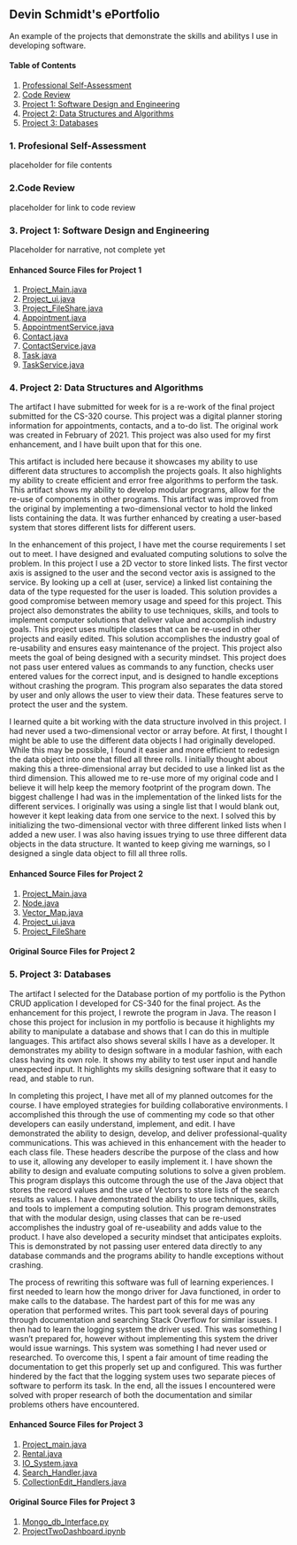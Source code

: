 ## Devin Schmidt's ePortfolio

An example of the projects that demonstrate the skills and abilitys I use in developing software.

#### Table of Contents
1.	[Professional Self-Assessment](#1-professional-self-assessment)
2.	[Code Review](#2-code-review)
3.	[Project 1: Software Design and Engineering](#3-project-1-software-design-and-engineering)
4.	[Project 2: Data Structures and Algorithms](#4-project-2-data-structures-and-algorithms)
5.	[Project 3: Databases](#5-project-3-databases)

### 1. Profesional Self-Assessment
placeholder for file contents


### 2.Code Review
placeholder for link to code review

### 3. Project 1: Software Design and Engineering
Placeholder for narrative, not complete yet

#### Enhanced Source Files for Project 1
1. [Project_Main.java](Project1_Main_e.java)
2. [Project_ui.java](Project1_ui_e.java)
3. [Project_FileShare.java](Project1_FileShare_e.java)
4. [Appointment.java](Appointment_e%20.java)
5. [AppointmentService.java](AppointmentService_e.java)
6. [Contact.java](Contact_e.java)
7. [ContactService.java](ContactService_e.java)
8. [Task.java](Task_e.java)
9. [TaskService.java](TaskService_e.java)

### 4. Project 2: Data Structures and Algorithms
The artifact I have submitted for week for is a re-work of the final project submitted for the CS-320 course. This project was a digital planner storing information for appointments, contacts, and a to-do list. The original work was created in February of 2021. This project was also used for my first enhancement, and I have built upon that for this one.

This artifact is included here because it showcases my ability to use different data structures to accomplish the projects goals. It also highlights my ability to create efficient and error free algorithms to perform the task. This artifact shows my ability to develop modular programs, allow for the re-use of components in other programs. This artifact was improved from the original by implementing a two-dimensional vector to hold the linked lists containing the data. It was further enhanced by creating a user-based system that stores different lists for different users.

In the enhancement of this project, I have met the course requirements I set out to meet. I have designed and evaluated computing solutions to solve the problem. In this project I use a 2D vector to store linked lists. The first vector axis is assigned to the user and the second vector axis is assigned to the service. By looking up a cell at (user, service) a linked list containing the data of the type requested for the user is loaded. This solution provides a good compromise between memory usage and speed for this project. This project also demonstrates the ability to use techniques, skills, and tools to implement computer solutions that deliver value and accomplish industry goals. This project uses multiple classes that can be re-used in other projects and easily edited. This solution accomplishes the industry goal of re-usability and ensures easy maintenance of the project. This project also meets the goal of being designed with a security mindset. This project does not pass user entered values as commands to any function, checks user entered values for the correct input, and is designed to handle exceptions without crashing the program. This program also separates the data stored by user and only allows the user to view their data. These features serve to protect the user and the system.

I learned quite a bit working with the data structure involved in this project. I had never used a two-dimensional vector or array before. At first, I thought I might be able to use the different data objects I had originally developed. While this may be possible, I found it easier and more efficient to redesign the data object into one that filled all three rolls. I initially thought about making this a three-dimensional array but decided to use a linked list as the third dimension. This allowed me to re-use more of my original code and I believe it will help keep the memory footprint of the program down. The biggest challenge I had was in the implementation of the linked lists for the different services. I originally was using a single list that I would blank out, however it kept leaking data from one service to the next. I solved this by initializing the two-dimensional vector with three different linked lists when I added a new user. I was also having issues trying to use three different data objects in the data structure. It wanted to keep giving me warnings, so I designed a single data object to fill all three rolls.

#### Enhanced Source Files for Project 2
1. [Project_Main.java](Project2_Main.java)
2. [Node.java](Node.java)
3. [Vector_Map.java](VectorMap.java)
4. [Project_ui.java](Project2_ui.java)
5. [Project_FileShare](Project2_FileShare.java)

#### Original Source Files for Project 2


### 5. Project 3: Databases
The artifact I selected for the Database portion of my portfolio is the Python CRUD application I developed for CS-340 for the final project. As the enhancement for this project, I rewrote the program in Java. The reason I chose this project for inclusion in my portfolio is because it highlights my ability to manipulate a database and shows that I can do this in multiple languages. This artifact also shows several skills I have as a developer. It demonstrates my ability to design software in a modular fashion, with each class having its own role. It shows my ability to test user input and handle unexpected input. It highlights my skills designing software that it easy to read, and stable to run.

In completing this project, I have met all of my planned outcomes for the course. I have employed strategies for building collaborative environments. I accomplished this through the use of commenting my code so that other developers can easily understand, implement, and edit. I have demonstrated the ability to design, develop, and deliver professional-quality communications. This was achieved in this enhancement with the header to each class file. These headers describe the purpose of the class and how to use it, allowing any developer to easily implement it. I have shown the ability to design and evaluate computing solutions to solve a given problem. This program displays this outcome through the use of the Java object that stores the record values and the use of Vectors to store lists of the search results as values. I have demonstrated the ability to use techniques, skills, and tools to implement a computing solution. This program demonstrates that with the modular design, using classes that can be re-used accomplishes the industry goal of re-useability and adds value to the product. I have also developed a security mindset that anticipates exploits. This is demonstrated by not passing user entered data directly to any database commands and the programs ability to handle exceptions without crashing. 

The process of rewriting this software was full of learning experiences. I first needed to learn how the mongo driver for Java functioned, in order to make calls to the database. The hardest part of this for me was any operation that performed writes. This part took several days of pouring through documentation and searching Stack Overflow for similar issues. I then had to learn the logging system the driver used. This was something I wasn’t prepared for, however without implementing this system the driver would issue warnings. This system was something I had never used or researched. To overcome this, I spent a fair amount of time reading the documentation to get this properly set up and configured. This was further hindered by the fact that the logging system uses two separate pieces of software to perform its task. In the end, all the issues I encountered were solved with proper research of both the documentation and similar problems others have encountered. 


#### Enhanced Source Files for Project 3
1. [Project_main.java](Project_Main.java)
2. [Rental.java](Rental.java)
3. [IO_System.java](IO_System.java)
4. [Search_Handler.java](Search_Handler.java)
5. [CollectionEdit_Handlers.java](CollectionEdit_Handlers.java)

#### Original Source Files for Project 3
1. [Mongo_db_Interface.py](Mongo_db_Interface.py)
2. [ProjectTwoDashboard.ipynb](ProjectTwoDashboard.ipynb.txt)
